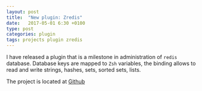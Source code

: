 ```yaml
---
layout: post
title:  "New plugin: Zredis"
date:   2017-05-01 6:30 +0100
type: post
categories: plugin
tags: projects plugin zredis
---
```


I have released a plugin that is a milestone in administration of `redis` database.
Database keys are mapped to `Zsh` variables, the binding allows to read and write
strings, hashes, sets, sorted sets, lists.

The project is located at [Github](https://github.com/zdharma/zredis)

